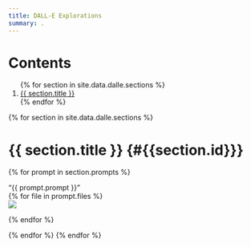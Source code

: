 ```yaml
---
title: DALL-E Explorations
summary: .
---
```


# Contents

<ol>
{% for section in site.data.dalle.sections %}
<li>
<a href="#{{ section.id }}">{{ section.title }}</a>
</li>
{% endfor %}
</ol>

{% for section in site.data.dalle.sections %}

# {{ section.title }} {#{{section.id}}}

{% for prompt in section.prompts %}

<div class="prompt">
“{{ prompt.prompt }}”
</div>

<div class="gallery">
{% for file in prompt.files %}

<div class="gallery-entry">
<a href="/assets/content/dall-e-explorations/{{ file }}">
<img src="/assets/content/dall-e-explorations/{{ file }}">
</a>
</div>

{% endfor %}
</div>

{% endfor %}
{% endfor %}
